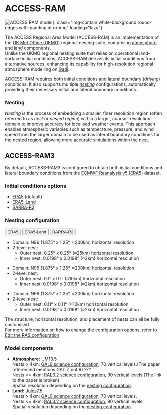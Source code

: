 # ACCESS-RAM 

![ACCESS RAM model](/assets/model-config-logos/configurations-without-titles/access-ram.png){: class="img-contain white-background round-edges with-padding intro-img" loading="lazy"}

The ACCESS Regional Area Model (ACCESS-RAM) is an implementation of the [UK Met Office (UKMO)](https://www.metoffice.gov.uk/) regional nesting suite, comprising [atmosphere](/models/model_components/atmosphere) and [land](/models/model_components/land) components.<br>
Unlike the UKMO regional nesting suite that relies on operational land-surface initial conditions, ACCESS-RAM derives its initial conditions from alternative sources, enhancing its capability for high-resolution regional atmosphere modelling on [Gadi](https://opus.nci.org.au/display/Help/0.+Welcome+to+Gadi#id-0.WelcometoGadi-Overview).

ACCESS-RAM requires both initial conditions and lateral boundary (_driving_) conditions. It also supports multiple [_nesting_](#nesting) configurations, automatically providing their necessary initial and lateral boundary conditions.

### Nesting
_Nesting_ is the process of embedding a smaller, finer resolution region (often referred to as _nest_ or _nested region_) within a larger, coarser-resolution domain to improve accuracy for localised weather events. This approach enables atmospheric variables such as temperature, pressure, and wind speed from the larger domain to be used as lateral boundary conditions for the nested region, allowing more accurate simulations within the nest.

## ACCESS-RAM3 
By default, ACCESS-RAM3 is configured to obtain both initial conditions and lateral boundary conditions from the [ECMWF Reanalysis v5 (ERA5)](https://www.ecmwf.int/en/forecasts/dataset/ecmwf-reanalysis-v5) dataset.

### Initial conditions options
- [ERA5](https://www.ecmwf.int/en/forecasts/dataset/ecmwf-reanalysis-v5) (default)
- [ERA5-Land](https://www.ecmwf.int/en/era5-land) 
- [BARRA-R2](http://www.bom.gov.au/research/publications/researchreports/BRR-067.pdf)

### Nesting configuration
<div class="tabLabels" label="ACCESS-RAM3-init-data">
    <button id="era5">ERA5</button>
    <button id="era5-land">ERA5-Land</button>
    <button id='barra-r2'>BARRA-R2</button>
</div>
<div tabcontentfor="era5" markdown>

- Domain: N96 (1.875° x 1.25°, ≈200km) horizontal resolution 
- 2-level nest:
    - Outer nest: 0.25° x 0.25° (≈25km) horizontal resolution
    - Inner nest: 0.0198° x 0.0198° (≈2km) horizontal resolution
</div>
<div tabcontentfor="era5-land" markdown>

- Domain: N96 (1.875° x 1.25°, ≈200km) horizontal resolution 
- 2-level nest:
    - Outer nest: 0.1° x 0.1° (≈10km) horizontal resolution
    - Inner nest: 0.0198° x 0.0198° (≈2km) horizontal resolution
</div>
<div tabcontentfor="barra-r2" markdown>

- Domain: N96 (1.875° x 1.25°, ≈200km) horizontal resolution 
- 2-level nest:
    - Outer nest: 0.11° x 0.11° (≈10km) horizontal resolution
    - Inner nest: 0.0198° x 0.0198° (≈2km) horizontal resolution
</div>

The structure, horizontal resolution, and placement of nests can all be fully customised.<br>
For more information on how to change the configuration options, refer to [Edit the RAS configuration](/models/run-a-model/run-access-ram/#edit-the-ras-configuration) 

### Model components 

- **Atmosphere:** [UM13.5](/models/model_components/atmosphere/#unified-model-um)<br>
   Nests > 4km: [GAL9 science configuration](https://doi.org/10.5194/gmd-12-1909-2019), 70 vertical levels.(The paper referenced mentions GAL 7, not 9) ???<br>
   Nests <= 4km: [RAL3.2 science configuration](10.0.20.74/gmd-2024-201), 90 vertical levels.(The link to the paper is broken)<br>
   Spatial resolution depending on the [nesting configuration](#nesting-configuration).
- **Land:** [Jules7.5](/models/model_components/land/#jules)<br>
   Nests > 4km: [GAL9 science configuration](https://doi.org/10.5194/gmd-12-1909-2019), 70 vertical levels.<br>
   Nests <= 4km: [RAL3.2 science configuration](10.0.20.74/gmd-2024-201), 90 vertical levels.<br>
   Spatial resolution depending on the [nesting configuration](#nesting-configuration).
